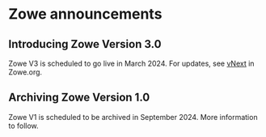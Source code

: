 # Zowe announcements

## Introducing Zowe Version 3.0

Zowe V3 is scheduled to go live in March 2024. For updates, see [vNext](https://www.zowe.org/vnext) in Zowe.org.

## Archiving Zowe Version 1.0

Zowe V1 is scheduled to be archived in September 2024. More information to follow.
